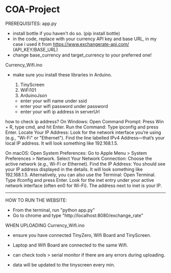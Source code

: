 # COA-Project
PREREQUISITES:
app.py
- install bottle if you haven't do so. (pip install bottle) 
- in the code, replace with your currency API key and base URL, in my case i used it from https://www.exchangerate-api.com/ (API_KEY/BASE_URL)
- change base_currency and  target_currency to your preferred one!

Currency_Wifi.ino
- make sure you install these libraries in Arduino.
  1) TinyScreen
  2) WiFi101
  3) ArduinoJson

  - enter your wifi name under ssid
  - enter your wifi password under password
  - enter your wifi ip address in serverUrl

how to check ip address?
On Windows:
Open Command Prompt: Press Win + R, type cmd, and hit Enter.
Run the Command: Type ipconfig and press Enter.
Locate Your IP Address:
Look for the network interface you’re using (e.g., "Wi-Fi" or "Ethernet").
Find the line labelled IPv4 Address—that’s your local IP address. It will look something like 192.168.1.5.

On macOS:
Open System Preferences: Go to Apple Menu > System Preferences > Network.
Select Your Network Connection: Choose the active network (e.g., Wi-Fi or Ethernet).
Find the IP Address: You should see your IP address displayed in the details. It will look something like 192.168.1.5.
Alternatively, you can also use the Terminal:
Open Terminal.
Type ifconfig and press Enter.
Look for the inet entry under your active network interface (often en0 for Wi-Fi). The address next to inet is your IP.




---------------------------------------------------------------------------------------------------------------------------------------------------

HOW TO RUN THE WEBSITE:
- From the terminal, run "python app.py"
- Go to chrome and type "http://localhost:8080/exchange_rate"

WHEN UPLOADING Currency_Wifi.ino
- ensure you have connected TinyZero, Wifi Board and TinyScreen.

- Laptop and Wifi Board are connected to the same Wifi.

- can check tools > serial monitor if there are any errors during uploading.

- data will be updated to the tinyscreen every min.
